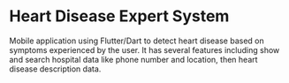 # Heart Disease Expert System

Mobile application using Flutter/Dart to detect heart disease based on symptoms experienced by the user. It has several features including show and search hospital data like phone number and location, then heart disease description data.
